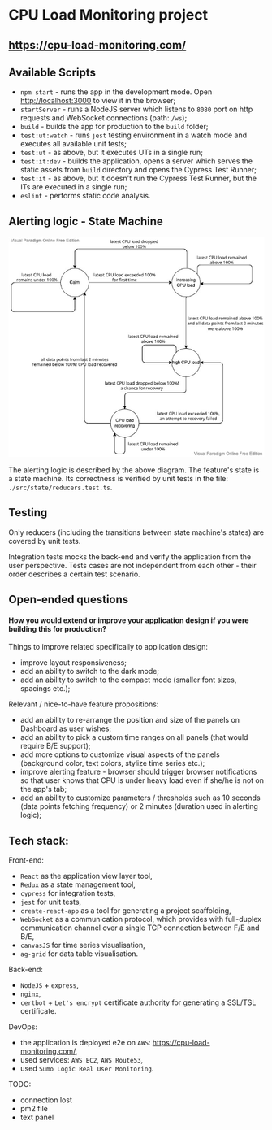 # CPU Load Monitoring project

## https://cpu-load-monitoring.com/

## Available Scripts

 - `npm start` - runs the app in the development mode. Open [http://localhost:3000](http://localhost:3000) to view it in the browser;
 - `startServer` - runs a NodeJS server which listens to `8080` port on http requests and WebSocket connections (path: `/ws`);
 - `build` - builds the app for production to the `build` folder;
 - `test:ut:watch` - runs `jest` testing environment in a watch mode and executes all available unit tests;
 - `test:ut` - as above, but it executes UTs in a single run;
 - `test:it:dev` - builds the application, opens a server which serves the static assets from `build` directory and opens the Cypress Test Runner;
 - `test:it` - as above, but it doesn't run the Cypress Test Runner, but the ITs are executed in a single run;
 - `eslint` - performs static code analysis.

## Alerting logic - State Machine

![State Machine](./public/diagram.jpg)

The alerting logic is described by the above diagram. The feature's state is a state machine. Its correctness is verified by unit tests in the file: `./src/state/reducers.test.ts`.

## Testing

Only reducers (including the transitions between state machine's states) are covered by unit tests.

Integration tests mocks the back-end and verify the application from the user perspective. Tests cases are not independent from each other - their order describes a certain test scenario.

## Open-ended questions

#### How you would extend or improve your application design if you were building this for production?

Things to improve related specifically to application design:
- improve layout responsiveness;
- add an ability to switch to the dark mode;
- add an ability to switch to the compact mode (smaller font sizes, spacings etc.);

Relevant / nice-to-have feature propositions:
 - add an ability to re-arrange the position and size of the panels on Dashboard as user wishes;
 - add an ability to pick a custom time ranges on all panels (that would require B/E support);
 - add more options to customize visual aspects of the panels (background color, text colors, stylize time series etc.);
 - improve alerting feature - browser should trigger browser notifications so that user knows that CPU is under heavy load even if she/he is not on the app's tab;
 - add an ability to customize parameters / thresholds such as 10 seconds (data points fetching frequency) or 2 minutes (duration used in alerting logic);

## Tech stack:

Front-end:
 - `React` as the application view layer tool,
 - `Redux` as a state management tool,
 - `cypress` for integration tests,
 - `jest` for unit tests,
 - `create-react-app` as a tool for generating a project scaffolding,
 - `WebSocket` as a communication protocol, which provides with full-duplex communication channel over a single TCP connection between F/E and B/E,
 - `canvasJS` for time series visualisation,
 - `ag-grid` for data table visualisation.

Back-end:
 - `NodeJS` + `express`,
 - `nginx`,
 - `certbot` + `Let's encrypt` certificate authority for generating a SSL/TSL certificate.

DevOps:
 - the application is deployed e2e on `AWS`: https://cpu-load-monitoring.com/,
 - used services: `AWS EC2`, `AWS Route53`,
 - used `Sumo Logic Real User Monitoring`.

TODO:
 - connection lost
 - pm2 file
 - text panel
